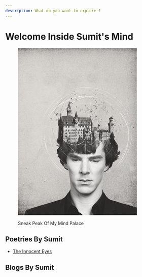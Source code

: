 ```yaml
---
description: What do you want to explore ?
---
```


# Welcome Inside Sumit's Mind

<figure><img src=".gitbook/assets/42be11b56059d244f573bac445e722aa.jpg" alt="" width="375"><figcaption><p>Sneak Peak Of My Mind Palace <br></p></figcaption></figure>

## Poetries By Sumit

* [The Innocent Eyes](poetry/the-innocent-eyes.md)



## Blogs By Sumit
